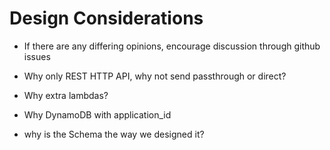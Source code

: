 # Design Considerations

- If there are any differing opinions, encourage discussion through github issues

- Why only REST HTTP API, why not send passthrough or direct?
- Why extra lambdas?
- Why DynamoDB with application_id 
- why is the Schema the way we designed it?